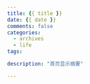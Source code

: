 ```yaml
---
title: {{ title }}
date: {{ date }}
comments: false
categories:
  - archives
  - life
tags:

description: "首页显示摘要"

---
```

